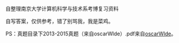 自整理南京大学计算机科学与技术系考博复习资料

自写答案，仅供参考，错了别骂我，我是菜鸡。

PS：真题目录下2013-2015真题（来自oscarWlde）.pdf来自[oscarWlde](https://github.com/oscarWlde)。

